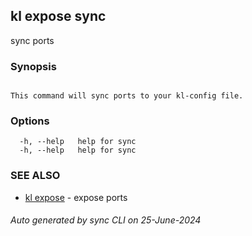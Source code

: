 ## kl expose sync

sync ports

### Synopsis

```

This command will sync ports to your kl-config file.

```

### Options

```
  -h, --help   help for sync
  -h, --help   help for sync
```

### SEE ALSO

* [kl expose](kl_expose.md)  - expose ports

###### Auto generated by sync CLI on 25-June-2024
